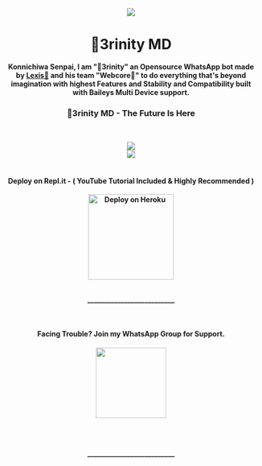 <p align="center">
<a href="https://github.com/Webster-Botz/-3rinity-MD">
    <img src="https://i.imgur.com/MClOeqe.jpeg">
  </a>

<h1 align="center"> 🧣3rinity MD
</h1>

<p align="center"> 
<b>Konnichiwa Senpai, I am "🧣3rinity" an Opensource WhatsApp bot made by <a href="https://github.com/Webster-Botz">Lexis🧧</a> and his team "Webcore📡" to do everything that's beyond imagination with highest <b>Features</b> and <b>Stability</b> and <b>Compatibility</b> built with Baileys Multi Device support.

<h3 align="center"> 🧣3rinity MD - The Future Is Here
</h4>

<br>

<p align="center">
  <a href="https://github.com/Webster-Botz/-3rinity-MD/fork">
    <img src="https://img.shields.io/github/forks/Webster-Botz/-3rinity-MD?label=Fork&style=social">
    
    

<br>

<a href="https://github.com/FantoX001/Atlas-MD">
    <img src="https://visitor-badge.glitch.me/badge?page_id=https://github.com/FantoX001/Atlas-MD.visitor-badge&left_text=Total%20People%20Visited">
  </a>
  <br><br>
  
      
 
<h4 align="center"> Deploy on Repl.it - ( YouTube Tutorial Included & Highly Recommended )
</h4>

<p align="center" >
    <a href="https://repl.it/github/Webster-Botz/-3rinity-MD">
    <img src="https://i.ibb.co/zrB5kMh/deploy-on-repl.jpg" width="170px" alt="Deploy on Heroku" >
    </a>
    <br>     
  
</p>

<p align="center" >
    <br>
    __________________________
    <br>
</p>   
      


<br>
<h4 align="center"> Facing Trouble? Join my WhatsApp Group for Support.
</h4>

<p align="center" >
<a href="https://chat.whatsapp.com/"><img src="https://img.shields.io/badge/Join Group-25D366?style=for-the-badge&logo=whatsapp&logoColor=white" width="140px">
</a>
</p>
<br>
      
<p align="center" >
    <br>
    __________________________
    <br>
</p>  
